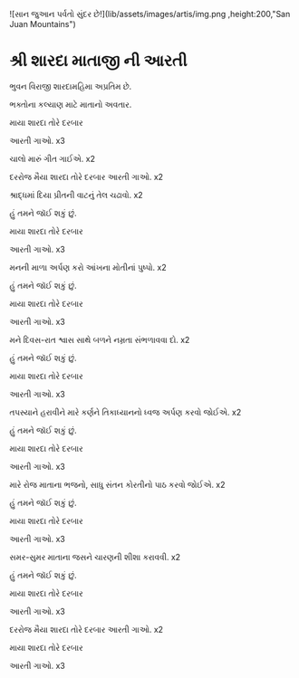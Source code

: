 ![સાન જુઆન પર્વતો સુંદર છે!](lib/assets/images/artis/img.png ,height:200,"San Juan Mountains")

# શ્રી શારદા માતાજી ની આરતી

ભુવન વિરાજી શારદામહિમા અપ્રતિમ છે.

ભક્તોના કલ્યાણ માટે માતાનો અવતાર.

માયા શારદા તોરે દરબાર

આરતી ગાઓ. x3

ચાલો મારું ગીત ગાઈએ. x2

દરરોજ મૈયા શારદા તોરે દરબાર આરતી ગાઓ. x2

શ્રાદ્ધમાં દિયા પ્રીતની વાટનું તેલ ચઢાવો. x2

હું તમને જૉઈ શકું છું.

માયા શારદા તોરે દરબાર

આરતી ગાઓ. x3

મનની માળા અર્પણ કરો આંખના મોતીનાં પુષ્પો. x2

હું તમને જૉઈ શકું છું.

માયા શારદા તોરે દરબાર

આરતી ગાઓ. x3

મને દિવસ-રાત શ્વાસ સાથે બળને નમ્રતા સંભળાવવા દો. x2

હું તમને જૉઈ શકું છું.

માયા શારદા તોરે દરબાર

આરતી ગાઓ. x3

તપસ્યાને હરાવીને મારે કર્ણને તિકાધ્યાનનો ધ્વજ અર્પણ કરવો જોઈએ. x2

હું તમને જૉઈ શકું છું.

માયા શારદા તોરે દરબાર

આરતી ગાઓ. x3

મારે રોજ માતાના ભજનો, સાધુ સંતન કોરતીનો પાઠ કરવો જોઈએ. x2

હું તમને જૉઈ શકું છું.

માયા શારદા તોરે દરબાર

આરતી ગાઓ. x3

સમર-સુમર માતાના જસને ચારણની શીશા કરાવવી. x2

હું તમને જૉઈ શકું છું.

માયા શારદા તોરે દરબાર

આરતી ગાઓ. x3

દરરોજ મૈયા શારદા તોરે દરબાર આરતી ગાઓ. x2

માયા શારદા તોરે દરબાર

આરતી ગાઓ. x3